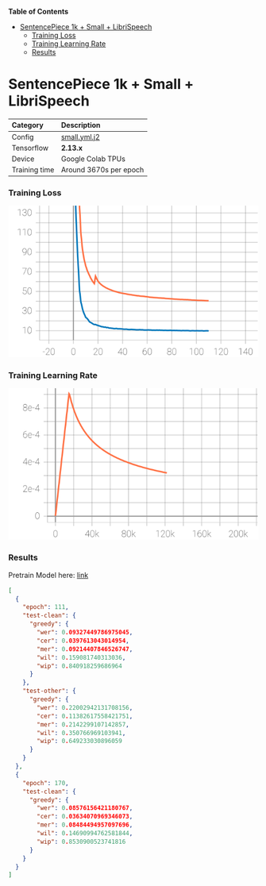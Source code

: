 **Table of Contents**
- [SentencePiece 1k + Small + LibriSpeech](#sentencepiece-1k--small--librispeech)
    - [Training Loss](#training-loss)
    - [Training Learning Rate](#training-learning-rate)
    - [Results](#results)


# SentencePiece 1k + Small + LibriSpeech


| Category      | Description                        |
| :------------ | :--------------------------------- |
| Config        | [small.yml.j2](../../small.yml.j2) |
| Tensorflow    | **2.13.x**                         |
| Device        | Google Colab TPUs                  |
| Training time | Around 3670s per epoch             |


### Training Loss

![Epoch Loss](./figs/sp1k-contextnet-small-epoch-loss.svg)

### Training Learning Rate

![Learning Rate](./figs/sp1k-contextnet-small-lr.svg)


### Results

Pretrain Model here: [link]()

```json
[
  {
    "epoch": 111,
    "test-clean": {
      "greedy": {
        "wer": 0.09327449786975045,
        "cer": 0.0397613043014954,
        "mer": 0.09214407846526747,
        "wil": 0.159081740313036,
        "wip": 0.840918259686964
      }
    },
    "test-other": {
      "greedy": {
        "wer": 0.22002942131708156,
        "cer": 0.11382617558421751,
        "mer": 0.2142299107142857,
        "wil": 0.350766969103941,
        "wip": 0.649233030896059
      }
    }
  },
  {
    "epoch": 170,
    "test-clean": {
      "greedy": {
        "wer": 0.08576156421180767,
        "cer": 0.03634070969346073,
        "mer": 0.08484494957097696,
        "wil": 0.14690994762581844,
        "wip": 0.8530900523741816
      }
    }
  }
]
```
